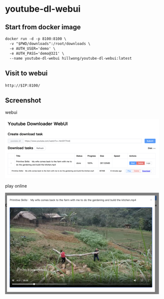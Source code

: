 # youtube-dl-webui

## Start from docker image

```
docker run -d -p 8100:8100 \
  -v "$PWD/downloads":/root/downloads \
  -e AUTH_USER='demo' \
  -e AUTH_PASS='demo@321' \
  --name youtube-dl-webui hillwong/youtube-dl-webui:latest
```

## Visit to webui

`http://$IP:8100/`

## Screenshot

webui

![preview](./images/preview.png)

play online

![online](./images/play.png)

